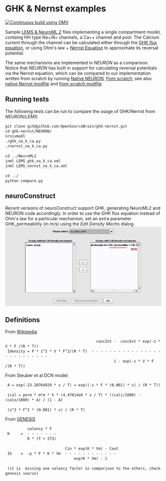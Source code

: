 GHK & Nernst examples 
=====================

[![Continuous build using OMV](https://github.com/OpenSourceBrain/ghk-nernst/actions/workflows/omv-ci.yml/badge.svg)](https://github.com/OpenSourceBrain/ghk-nernst/actions/workflows/omv-ci.yml)

Sample [LEMS & NeuroML 2](https://github.com/OpenSourceBrain/ghk-nernst/tree/master/NeuroML2) files implementing a single compartment model, containg HH
type Na+/K+ channels, a Ca++ channel and pool. The Calcium current
through the channel can be calculated either through the [GHK flux
equation](http://en.wikipedia.org/wiki/GHK_flux_equation), or using
Ohm's law + [Nernst
Equation](http://en.wikipedia.org/wiki/Nernst_equation) to approximate
its reversal potential.

The same mechanisms are implemented in _NEURON_ as a comparison. Notice 
that _NEURON_ has built in support for calculating reversal potentials
via the Nernst equation, which can be compared to our implementation written from
scratch by running
[Native NEURON](https://github.com/OpenSourceBrain/ghk-nernst/blob/master/NEURON/nernstnat_na_k_ca.py), 
[from scratch](https://github.com/OpenSourceBrain/ghk-nernst/blob/master/NEURON/nernst_na_k_ca.py); see 
also [native Nernst modfile](https://github.com/OpenSourceBrain/ghk-nernst/blob/master/NEURON/cachan_nernst_native.mod) and 
[from scratch modfile](https://github.com/OpenSourceBrain/ghk-nernst/blob/master/NEURON/cachan_nernst.mod)


Running tests
-------------

The following tests can be run to compare the usage of  GHK/Nernst from  _NEURON_/_LEMS_:
   

    git clone git@github.com:OpenSourceBrain/ghk-nernst.git
    cd ghk-nernst/NEURON/
    nrnivmodl
    ./ghk_na_k_ca.py
    ./nernst_na_k_ca.py

    cd ../NeuroML2
    jnml LEMS_ghk_na_k_ca.xml
    jnml LEMS_nernst_na_k_ca.xml

    cd ../
    python compare.py
   

neuroConstruct
--------------

Recent versions of neuroConstruct support GHK, generating NeuroML2 and
NEURON code accordingly. In order to use the GHK flux equation instead
of Ohm's law for a particular mechanism, set an extra parameter
GHK_permeability (in m/s) using the *Edit Density Mechs* dialog.
![Image](./images/nc_ghk.png?raw=true)
 


Definitions
-----------

From [Wikipedia](http://en.wikipedia.org/wiki/GHK_flux_equation)                                                   

                                             concInt -  concExt * exp(-z * V * F /(R * T))                        
     Idensity = P * z^2 * V * F^2/(R * T)  - - - - - - - - - - - - - - - - - - - - - - - - - -                    
                                                     1 - exp(-z * V * F /(R * T))                                 


From Steuber et al DCN model:                                                                                

     A = exp(-23.20764929 * v / T) = exp((-z * F * (0.001) * v) / (R * T))                                        

     ical = perm * m*m * h * (4.47814e6 * v / T) * ((cali/1000) - (calo/1000) * A) / (1 - A)                      

     (z^2 * F^2 * (0.001) * v) / (R * T)                                                                          


From [GENESIS](http://www.genesis-sim.org/GENESIS/gum-tutorials/beeman/Hyperdoc/Manual-26.html#ss26.30)

              valency * F                                                                                          
     K     =  - - - - - - -                                                                                        
              R * (T + 273)                                                                                        

                               Cin * exp(K * Vm) - Cout                                                           
     Ik    =  -p * F * K * Vm  - - - - - - - - - - - -                                                            
                                   exp(K * Vm) - 1                                                                

     (it is  missing one valency factor in comparison to the others, check genesis source)

